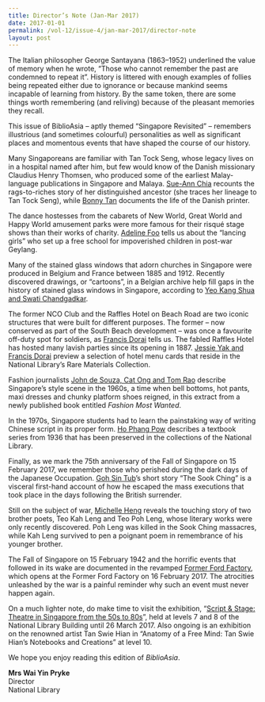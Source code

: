 ```yaml
---
title: Director’s Note (Jan-Mar 2017)
date: 2017-01-01
permalink: /vol-12/issue-4/jan-mar-2017/director-note
layout: post
---
```

The Italian philosopher George Santayana (1863–1952) underlined the value of memory when he wrote, “Those who cannot remember the past are condemned to repeat it”. History is littered with enough examples of follies being repeated either due to ignorance or because mankind seems incapable of learning from history. By the same token, there are some things worth remembering (and reliving) because of the pleasant memories they recall.

This issue of BiblioAsia – aptly themed “Singapore Revisited” – remembers illustrious (and sometimes colourful) personalities as well as significant places and momentous events that have shaped the course of our history.

Many Singaporeans are familiar with Tan Tock Seng, whose legacy lives on in a hospital named after him, but few would know of the Danish missionary Claudius Henry Thomsen, who produced some of the earliest Malay-language publications in Singapore and Malaya. [Sue-Ann Chia](https://nlb-ba-staging.netlify.app/vol-12/issue-4/jan-mar-2017/pauper-to-philanthrop) recounts the rags-to-riches story of her distinguished ancestor (she traces her lineage to Tan Tock Seng), while [Bonny Tan](https://nlb-ba-staging.netlify.app/vol-12/issue-4/jan-mar-2017/claudiushenrythomsen) documents the life of the Danish printer.

The dance hostesses from the cabarets of New World, Great World and Happy World amusement parks were more famous for their risqué stage shows than their works of charity. [Adeline Foo](https://nlb-ba-staging.netlify.app/vol-12/issue-4/jan-mar-2017/beneath-glitz-glamour) tells us about the “lancing girls” who set up a free school for impoverished children in post-war Geylang.

Many of the stained glass windows that adorn churches in Singapore were produced in Belgium and France between 1885 and 1912. Recently discovered drawings, or “cartoons”, in a Belgian archive help fill gaps in the history of stained glass windows in Singapore, according to [Yeo Kang Shua and Swati Chandgadkar](https://nlb-ba-staging.netlify.app/vol-12/issue-4/jan-mar-2017/windows-into-history).

The former NCO Club and the Raffles Hotel on Beach Road are two iconic structures that were built for different purposes. The former – now conserved as part of the South Beach development – was once a favourite off-duty spot for soldiers, as [Francis Dorai](https://nlb-ba-staging.netlify.app/vol-12/issue-4/jan-mar-2017/britannia-nco-club) tells us. The fabled Raffles Hotel has hosted many lavish parties since its opening in 1887. [Jessie Yak and Francis Dorai](https://nlb-ba-staging.netlify.app/vol-12/issue-4/jan-mar-2017/party-time-raffles) preview a selection of hotel menu cards that reside in the National Library’s Rare Materials Collection.

Fashion journalists [John de Souza, Cat Ong and Tom Rao](https://nlb-ba-staging.netlify.app/vol-12/issue-4/jan-mar-2017/1960s-fashion) describe Singapore’s style scene in the 1960s, a time when bell bottoms, hot pants, maxi dresses and chunky platform shoes reigned, in this extract from a newly published book entitled *Fashion Most Wanted*.

In the 1970s, Singapore students had to learn the painstaking way of writing Chinese script in its proper form. [Ho Phang Pow](https://nlb-ba-staging.netlify.app/vol-12/issue-4/jan-mar-2017/writingchinesescript) describes a textbook series from 1936 that has been preserved in the collections of the National Library.

Finally, as we mark the 75th anniversary of the Fall of Singapore on 15 February 2017, we remember those who perished during the dark days of the Japanese Occupation. [Goh Sin Tub](https://nlb-ba-staging.netlify.app/vol-12/issue-4/jan-mar-2017/the-sook-ching)’s short story “The Sook Ching” is a visceral first-hand account of how he escaped the mass executions that took place in the days following the British surrender.

Still on the subject of war, [Michelle Heng](https://nlb-ba-staging.netlify.app/vol-12/issue-4/jan-mar-2017/ties-that-bind) reveals the touching story of two brother poets, Teo Kah Leng and Teo Poh Leng, whose literary works were only recently discovered. Poh Leng was killed in the Sook Ching massacres, while Kah Leng survived to pen a poignant poem in remembrance of his younger brother.

The Fall of Singapore on 15 February 1942 and the horrific events that followed in its wake are documented in the revamped [Former Ford Factory](https://nlb-ba-staging.netlify.app/vol-12/issue-4/jan-mar-2017/surviving-jpnese-occu), which opens at the Former Ford Factory on 16 February 2017. The atrocities unleashed by the war is a painful reminder why such an event must never happen again.

On a much lighter note, do make time to visit the exhibition, “[Script &amp; Stage: Theatre in Singapore from the 50s to 80s](https://nlb-ba-staging.netlify.app/vol-12/issue-4/jan-mar-2017/script-stages-theatre)”, held at levels 7 and 8 of the National Library Building until 26 March 2017. Also ongoing is an exhibition on the renowned artist Tan Swie Hian in “Anatomy of a Free Mind: Tan Swie Hian’s Notebooks and Creations” at level 10.

We hope you enjoy reading this edition of *BiblioAsia*.

**Mrs Wai Yin Pryke**<br>
Director<br>
National Library